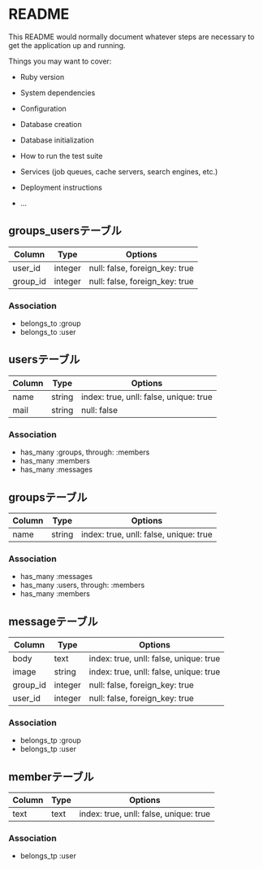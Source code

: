 # README

This README would normally document whatever steps are necessary to get the
application up and running.

Things you may want to cover:

* Ruby version

* System dependencies

* Configuration

* Database creation

* Database initialization

* How to run the test suite

* Services (job queues, cache servers, search engines, etc.)

* Deployment instructions

* ...

## groups_usersテーブル

|Column|Type|Options|
|------|----|-------|
|user_id|integer|null: false, foreign_key: true|
|group_id|integer|null: false, foreign_key: true|

### Association
- belongs_to :group
- belongs_to :user

## usersテーブル

|Column|Type|Options|
|------|----|-------|
|name|string|index: true, unll: false, unique: true|
|mail|string|null: false|

### Association
- has_many :groups, through: :members
- has_many :members
- has_many :messages

## groupsテーブル

|Column|Type|Options|
|------|----|-------|
|name|string|index: true, unll: false, unique: true|

### Association
- has_many :messages
- has_many :users, through: :members
- has_many :members

## messageテーブル

|Column|Type|Options|
|------|----|-------|
|body|text|index: true, unll: false, unique: true|
|image|string|index: true, unll: false, unique: true|
|group_id|integer|null: false, foreign_key: true|
|user_id|integer|null: false, foreign_key: true|

### Association
- belongs_tp :group
- belongs_tp :user

## memberテーブル

|Column|Type|Options|
|------|----|-------|
|text|text|index: true, unll: false, unique: true|

### Association
- belongs_tp :user
